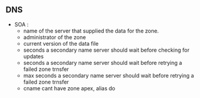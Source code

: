 ## DNS

- SOA :
  - name of the server that supplied the data for the zone.
  - administrator of the zone
  - current version of the data file
  - seconds a secondary name server should wait before checking for updates
  - seconds a secondary name server should wait before retrying a failed zone trnsfer
  - max seconds a secondary name server should wait before retrying a failed zone trnsfer
  - cname cant have zone apex, alias do
